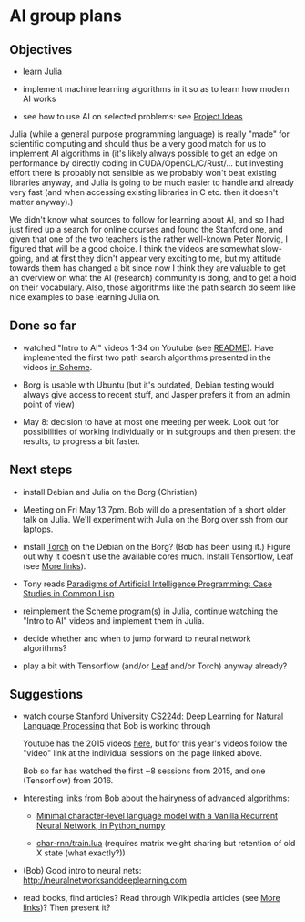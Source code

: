 # AI group plans

## Objectives

- learn Julia

- implement machine learning algorithms in it so as to learn how modern AI works

- see how to use AI on selected problems: see [Project Ideas](Project_Ideas.md)

Julia (while a general purpose programming language) is really "made"
for scientific computing and should thus be a very good match for us
to implement AI algorithms in (it's likely always possible to get an
edge on performance by directly coding in CUDA/OpenCL/C/Rust/... but
investing effort there is probably not sensible as we probably won't
beat existing libraries anyway, and Julia is going to be much easier
to handle and already very fast (and when accessing existing libraries
in C etc. then it doesn't matter anyway).)

We didn't know what sources to follow for learning about AI, and so I
had just fired up a search for online courses and found the Stanford
one, and given that one of the two teachers is the rather well-known
Peter Norvig, I figured that will be a good choice. I think the videos
are somewhat slow-going, and at first they didn't appear very exciting
to me, but my attitude towards them has changed a bit since now I
think they are valuable to get an overview on what the AI (research)
community is doing, and to get a hold on their vocabulary. Also, those
algorithms like the path search do seem like nice examples to base
learning Julia on.

## Done so far

* watched "Intro to AI" videos 1-34 on Youtube (see
  [README](README.md)). Have implemented the first two path search
  algorithms presented in the videos [in Scheme](https://github.com/LondonHackspaceAI/stanford-intro-ai/tree/master/scheme).

* Borg is usable with Ubuntu (but it's outdated, Debian testing would
  always give access to recent stuff, and Jasper prefers it from an
  admin point of view)

* May 8: decision to have at most one meeting per week. Look out for possibilities of working individually or in subgroups and then present the results, to progress a bit faster.

## Next steps

* install Debian and Julia on the Borg (Christian)

* Meeting on Fri May 13 7pm. Bob will do a presentation of a short
  older talk on Julia. We'll experiment with Julia on the Borg over
  ssh from our laptops.

* install [Torch](http://torch.ch/) on the Debian on the Borg? (Bob
  has been using it.) Figure out why it doesn't use the available
  cores much. Install Tensorflow, Leaf (see [More links](More_links.md)).

* Tony reads [Paradigms of Artificial Intelligence Programming: Case Studies in Common Lisp](http://norvig.com/paip.html)

* reimplement the Scheme program(s) in Julia, continue watching the
  "Intro to AI" videos and implement them in Julia.

* decide whether and when to jump forward to neural network
  algorithms? 

* play a bit with Tensorflow (and/or [Leaf](https://github.com/autumnai/leaf) and/or Torch) anyway already?

## Suggestions

* watch course [Stanford University CS224d: Deep Learning for Natural Language Processing](http://cs224d.stanford.edu/syllabus.html) that Bob is working through

  Youtube has the 2015 videos
  [here](https://www.youtube.com/channel/UCsGC3XXF1ThHwtDo18d7WVw),
  but for this year's videos follow the "video" link at the individual
  sessions on the page linked above.

  Bob so far has watched the first ~8 sessions from 2015, and one
  (Tensorflow) from 2016.

* Interesting links from Bob about the hairyness of advanced
  algorithms:

  * [Minimal character-level language model with a Vanilla Recurrent Neural Network, in Python_numpy](https://gist.github.com/karpathy/d4dee566867f8291f086)

  * [char-rnn/train.lua](https://github.com/karpathy/char-rnn/blob/master/train.lua) (requires matrix weight sharing but retention of old X state (what exactly?))

* (Bob) Good intro to neural nets:
    http://neuralnetworksanddeeplearning.com

* read books, find articles? Read through Wikipedia articles (see [More links](More_links.md))? Then present it?

